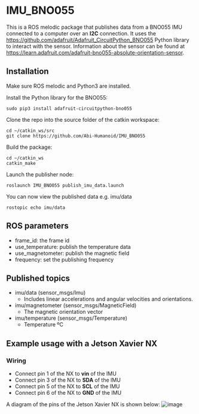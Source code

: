 # IMU_BNO055

This is a ROS melodic package that publishes data from a BNO055 IMU connected to a computer over an **I2C** connection. It uses the https://github.com/adafruit/Adafruit_CircuitPython_BNO055 Python library to interact with the sensor. Information about the sensor can be found at https://learn.adafruit.com/adafruit-bno055-absolute-orientation-sensor.

## Installation

Make sure ROS melodic and Python3 are installed. 

Install the Python library for the BNO055:
```
sudo pip3 install adafruit-circuitpython-bno055
```

Clone the repo into the source folder of the catkin workspace:
```
cd ~/catkin_ws/src
git clone https://github.com/Abi-Humanoid/IMU_BNO055
```

Build the package:
```
cd ~/catkin_ws
catkin_make
```

Launch the publisher node:
```
roslaunch IMU_BNO055 publish_imu_data.launch
```

You can now view the published data e.g. imu/data
```
rostopic echo imu/data
```

## ROS parameters
* frame_id: the frame id
* use_temperature: publish the temperature data
* use_magnetometer: publish the magnetic field
* frequency: set the publishing frequency

## Published topics
* imu/data (sensor_msgs/Imu)
    - Includes linear accelerations and angular velocities and orientations.
* imu/magnetometer (sensor_msgs/MagneticField)
    - The magnetic orientation vector
* imu/temperature (sensor_msgs/Temperature)
    - Temperature ºC

## Example usage with a Jetson Xavier NX
### Wiring
* Connect pin 1 of the NX to **vin** of the IMU
* Connect pin 3 of the NX to **SDA** of the IMU
* Connect pin 5 of the NX to **SCL** of the IMU
* Connect pin 6 of the NX to **GND** of the IMU

A diagram of the pins of the Jetson Xavier NX is shown below:
![image](https://user-images.githubusercontent.com/48355111/148533985-689fad68-a840-4d0d-9918-c7365c2475f6.png)

